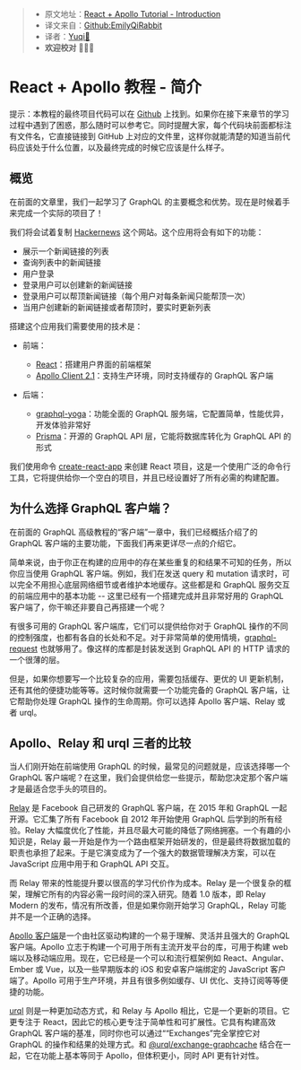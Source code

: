 > * 原文地址：[React + Apollo Tutorial - Introduction](https://www.howtographql.com/react-apollo/0-introduction/)
> * 译文来自：[Github:EmilyQiRabbit](https://github.com/EmilyQiRabbit/GraphQLTranslation)
> * 译者：[Yuqi🌸](https://github.com/EmilyQiRabbit)
> * **欢迎校对** 🙋‍♀️🎉

# React + Apollo 教程 - 简介

提示：本教程的最终项目代码可以在 [Github](https://github.com/howtographql/react-apollo) 上找到。如果你在接下来章节的学习过程中遇到了困惑，那么随时可以参考它。同时提醒大家，每个代码块前面都标注有文件名，它直接链接到 GitHub 上对应的文件里，这样你就能清楚的知道当前代码应该处于什么位置，以及最终完成的时候它应该是什么样子。

## 概览

在前面的文章里，我们一起学习了 GraphQL 的主要概念和优势。现在是时候着手来完成一个实际的项目了！

我们将会试着复制 [Hackernews](https://news.ycombinator.com) 这个网站。这个应用将会有如下的功能：

* 展示一个新闻链接的列表
* 查询列表中的新闻链接
* 用户登录
* 登录用户可以创建新的新闻链接
* 登录用户可以帮顶新闻链接（每个用户对每条新闻只能帮顶一次）
* 当用户创建新的新闻链接或者帮顶时，要实时更新列表

搭建这个应用我们需要使用的技术是：

* 前端：
  * [React](https://reactjs.org)：搭建用户界面的前端框架
  * [Apollo Client 2.1](https://github.com/apollographql/apollo-client)：支持生产环境，同时支持缓存的 GraphQL 客户端

* 后端：
  * [graphql-yoga](https://github.com/prisma-labs/graphql-yoga)：功能全面的 GraphQL 服务端，它配置简单，性能优异，开发体验非常好
  * [Prisma](https://www.prisma.io)：开源的 GraphQL API 层，它能将数据库转化为 GraphQL API 的形式

我们使用命令 [create-react-app](https://github.com/facebook/create-react-app) 来创建 React 项目，这是一个使用广泛的命令行工具，它将提供给你一个空白的项目，并且已经设置好了所有必需的构建配置。

## 为什么选择 GraphQL 客户端？

在前面的 GraphQL 高级教程的“客户端”一章中，我们已经概括介绍了的 GraphQL 客户端的主要功能，下面我们再来更详尽一点的介绍它。

简单来说，由于你正在构建的应用中的存在某些重复的和结果不可知的任务，所以你应当使用 GraphQL 客户端。例如，我们在发送 query 和 mutation 请求时，可以完全不用担心底层网络细节或者维护本地缓存。这些都是和 GraphQL 服务交互的前端应用中的基本功能 -- 这里已经有一个搭建完成并且非常好用的 GraphQL 客户端了，你干嘛还非要自己再搭建一个呢？

有很多可用的 GraphQL 客户端库，它们可以提供给你对于 GraphQL 操作的不同的控制强度，也都有各自的长处和不足。对于非常简单的使用情境，[graphql-request](https://github.com/graphcool/graphql-request) 也就够用了。像这样的库都是封装发送到 GraphQL API 的 HTTP 请求的一个很薄的层。

但是，如果你想要写一个比较复杂的应用，需要包括缓存、更优的 UI 更新机制，还有其他的便捷功能等等。这时候你就需要一个功能完备的 GraphQL 客户端，让它帮助你处理 GraphQL 操作的生命周期。你可以选择 Apollo 客户端、Relay 或者 urql。

## Apollo、Relay 和 urql 三者的比较

当人们刚开始在前端使用 GraphQL 的时候，最常见的问题就是，应该选择哪一个 GraphQL 客户端呢？在这里，我们会提供给您一些提示，帮助您决定那个客户端才是最适合您手头的项目的。

[Relay](https://relay.dev) 是 Facebook 自己研发的 GraphQL 客户端，在 2015 年和 GraphQL 一起开源。它汇集了所有 Facebook 自 2012 年开始使用 GraphQL 后学到的所有经验。Relay 大幅度优化了性能，并且尽最大可能的降低了网络拥塞。一个有趣的小知识是，Relay 最一开始是作为一个路由框架开始研发的，但是最终将数据加载的职责也承担了起来。于是它演变成为了一个强大的数据管理解决方案，可以在 JavaScript 应用中用于和 GraphQL API 交互。

而 Relay 带来的性能提升要以很高的学习代价作为成本。Relay 是一个很复杂的框架，理解它所有的内容必需一段时间的深入研究。随着 1.0 版本，即 Relay Modern 的发布，情况有所改善，但是如果你刚开始学习 GraphQL，Relay 可能并不是一个正确的选择。

[Apollo 客户端](https://github.com/apollographql/apollo-client)是一个由社区驱动构建的一个易于理解、灵活并且强大的 GraphQL 客户端。Apollo 立志于构建一个可用于所有主流开发平台的库，可用于构建 web 端以及移动端应用。现在，它已经是一个可以和流行框架例如 React、Angular、Ember 或 Vue，以及一些早期版本的 iOS 和安卓客户端绑定的 JavaScript 客户端了。Apollo 可用于生产环境，并且有很多例如缓存、UI 优化、支持订阅等等便捷的功能。

[urql](https://github.com/FormidableLabs/urql) 则是一种更加动态方式，和 Relay 与 Apollo 相比，它是一个更新的项目。它更专注于 React，因此它的核心更专注于简单性和可扩展性。它具有构建高效 GraphQL 客户端的基准，同时你也可以通过““Exchanges”完全掌控它对 GraphQL 的操作和结果的处理方式。和 [@urql/exchange-graphcache](https://github.com/FormidableLabs/urql-exchange-graphcache) 结合在一起，它在功能上基本等同于 Apollo，但体积更小，同时 API 更有针对性。
